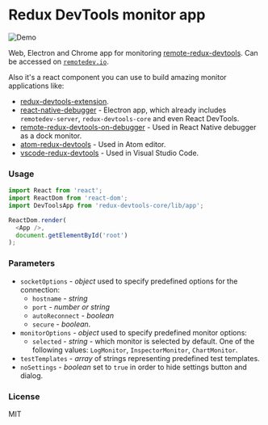 Redux DevTools monitor app
==================================

![Demo](https://raw.githubusercontent.com/zalmoxisus/remote-redux-devtools/master/demo.gif)

Web, Electron and Chrome app for monitoring [remote-redux-devtools](https://github.com/zalmoxisus/remote-redux-devtools). Can be accessed on [`remotedev.io`](http://remotedev.io/local).

Also it's a react component you can use to build amazing monitor applications like:

* [redux-devtools-extension](https://github.com/zalmoxisus/redux-devtools-extension).
* [react-native-debugger](https://github.com/jhen0409/react-native-debugger) - Electron app, which already includes `remotedev-server`, `redux-devtools-core` and even React DevTools.
* [remote-redux-devtools-on-debugger](https://github.com/jhen0409/remote-redux-devtools-on-debugger) - Used in React Native debugger as a dock monitor.
* [atom-redux-devtools](https://github.com/zalmoxisus/atom-redux-devtools) - Used in Atom editor.
* [vscode-redux-devtools](https://github.com/jkzing/vscode-redux-devtools) - Used in Visual Studio Code.

### Usage

```js
import React from 'react';
import ReactDom from 'react-dom';
import DevToolsApp from 'redux-devtools-core/lib/app';

ReactDom.render(
  <App />,
  document.getElementById('root')
);

```

### Parameters

* `socketOptions` - *object* used to specify predefined options for the connection:
  * `hostname` - *string*
  * `port` - *number or string*
  * `autoReconnect` - *boolean*
  * `secure` - *boolean*.
* `monitorOptions` - *object* used to specify predefined monitor options:
  * `selected` - *string* - which monitor is selected by default. One of the following values: `LogMonitor`, `InspectorMonitor`, `ChartMonitor`.
* `testTemplates` - *array* of strings representing predefined test templates.
* `noSettings` - *boolean* set to `true` in order to hide settings button and dialog.

### License

MIT
